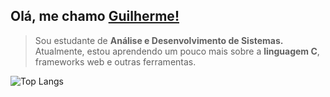 ## Olá, me chamo <a href="https://github.com/uguisousa">Guilherme!</a>
<blockquote>
Sou estudante de <b>Análise e Desenvolvimento de Sistemas.</b> Atualmente, estou aprendendo um pouco mais sobre a <b>linguagem C</b>, frameworks web e outras ferramentas.
</blockquote>


![Top Langs](https://github-readme-stats.vercel.app/api/top-langs/?username=uguisousa&hide_progress=true&title_name=Languages&theme=dark&hide_border=true)




